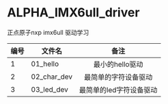 # ALPHA_IMX6ull_driver

正点原子nxp imx6ull 驱动学习

| 编号 | 文件名      |          备注          |
| ------ | ------------- | :-----------------------: |
| 1    | 01_hello    |     最小的hello驱动     |
| 2    | 02_char_dev |  最简单的字符设备驱动  |
| 3    | 03_led_dev  | 最简单的led字符设备驱动 |